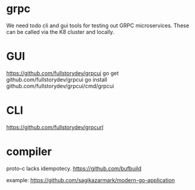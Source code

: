 # grpc

We need todo cli and gui tools for testing out GRPC microservices.
These can be called via the K8 cluster and locally.

# GUI
https://github.com/fullstorydev/grpcui
go get github.com/fullstorydev/grpcui
go install github.com/fullstorydev/grpcui/cmd/grpcui

# CLI

https://github.com/fullstorydev/grpcurl

# compiler

proto-c lacks idempotecy.
https://github.com/bufbuild

example: https://github.com/sagikazarmark/modern-go-application

